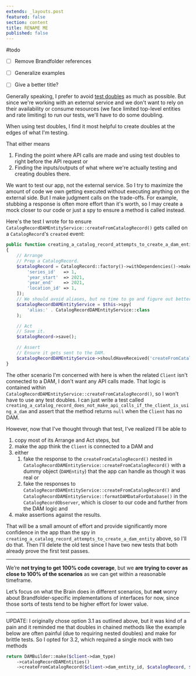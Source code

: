 ```yaml
---
extends: _layouts.post
featured: false
section: content
title: RENAME ME
published: false
---
```


#todo
- [ ] Remove Brandfolder references
- [ ] Generalize examples
- [ ] Give a better title?



Generally speaking, I prefer to avoid [test doubles](https://martinfowler.com/bliki/TestDouble.html) as much as possible. But since we're working with an external service and we don't want to rely on their availability or consume resources (we face limited top-level entities and rate limiting) to run our tests, we'll have to do some doubling.

When using test doubles, I find it most helpful to create doubles at the edges of what I'm testing.

That either means
1. Finding the point where API calls are made and using test doubles to right before the API request or
2. Finding the inputs/outputs of what where we're actually testing and creating doubles there.

We want to test our app, not the external service. So I try to maximize the amount of code we own getting executed without executing anything on the external side. But I make judgment calls on the trade-offs. For example, stubbing a response is often more effort than it's worth, so I may create a mock closer to our code or just a spy to ensure a method is called instead.

Here's the test I wrote for to ensure `CatalogRecordDAMEntityService::createFromCatalogRecord()` gets called on a `CatalogRecord`'s `created` event:

```php
public function creating_a_catalog_record_attempts_to_create_a_dam_entity()
{
    // Arrange
    // Prep a CatalogRecord.
    $catalogRecord = CatalogRecord::factory()->withDependencies()->make([
        'series_id'   => 1,
        'year_start'  => 2021,
        'year_end'    => 2021,
        'location_id' => 1,
    ]);
    // We should avoid aliases, but no time to go and figure out better ways of doing things.
    $catalogRecordDAMEntityService = $this->spy(
        'alias:' . CatalogRecordDAMEntityService::class
    );

    // Act
    // Save it.
    $catalogRecord->save();

    // Assert
    // Ensure it gets sent to the DAM.
    $catalogRecordDAMEntityService->shouldHaveReceived('createFromCatalogRecord');
}
```

The other scenario I'm concerned with here is when the related `Client` isn't connected to a DAM, I don't want any API calls made. That logic is contained within `CatalogRecordDAMEntityService::createFromCatalogRecord()`, so I won't have to use any test doubles. I can just write a test called `creating_a_catalog_record_does_not_make_api_calls_if_the_client_is_using_a_dam` and assert that the method returns `null` when the `Client` has no DAM.

However, now that I've thought through that test, I've realized I'll be able to
1. copy most of its Arrange and Act steps, but
2. make the app think the `Client` is connected to a DAM and
3. either 
    1. fake the response to the `createFromCatalogRecord()` nested in `CatalogRecordDAMEntityService::createFromCatalogRecord()` with a dummy object (`DAMEntity`) that the app can handle as though it was real or
     2. fake the responses to `CatalogRecordDAMEntityService::createFromCatalogRecord()` and `CatalogRecordDAMEntityService::formatDAMDataForDatabase()` in the `CatalogRecordObserver`, which is closer to our code and further from the DAM logic and
4. make assertions against the results.

That will be a small amount of effort and provide significantly more confidence in the app than the spy in `creating_a_catalog_record_attempts_to_create_a_dam_entity` above, so I'll do that. Then I'll delete the old test since I have two new tests that both already prove the first test passes.

---

We’re **not trying to get 100% code coverage**, but we **are trying to cover as close to 100% of the scenarios** as we can get within a reasonable timeframe.

Let’s focus on what the Brain does in different scenarios, but **not** worry about Brandfolder-specific implementations of interfaces for now, since those sorts of tests tend to be higher effort for lower value.

---

UPDATE: I originally chose option 3.1 as outlined above, but it was kind of a pain and it reminded me that doubles in chained methods like the example below are often painful (due to requiring nested doubles) and make for brittle tests. So I opted for 3.2, which required a single mock with two methods 

```php
return DAMBuilder::make($client->dam_type)
    ->catalogRecordDAMEntities()
    ->createFromCatalogRecord($client->dam_entity_id, $catalogRecord, $collection);
```
